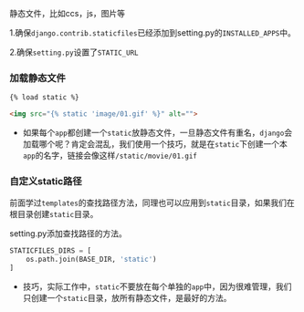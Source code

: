 静态文件，比如ccs，js，图片等

1.确保`django.contrib.staticfiles`已经添加到setting.py的`INSTALLED_APPS`中。

2.确保`setting.py`设置了`STATIC_URL`

### 加载静态文件

```html
{% load static %}

<img src="{% static 'image/01.gif' %}" alt="">
```
* 如果每个`app`都创建一个`static`放静态文件，一旦静态文件有重名，`django`会加载哪个呢？肯定会混乱，我们使用一个技巧，就是在`static`下创建一个本`app`的名字，链接会像这样`/static/movie/01.gif`

### 自定义static路径
前面学过`templates`的查找路径方法，同理也可以应用到`static`目录，如果我们在根目录创建`static`目录。

setting.py添加查找路径的方法。

```python
STATICFILES_DIRS = [
    os.path.join(BASE_DIR, 'static')
]
```
* 技巧，实际工作中，`static`不要放在每个单独的`app`中，因为很难管理，我们只创建一个`static`目录，放所有静态文件，是最好的方法。